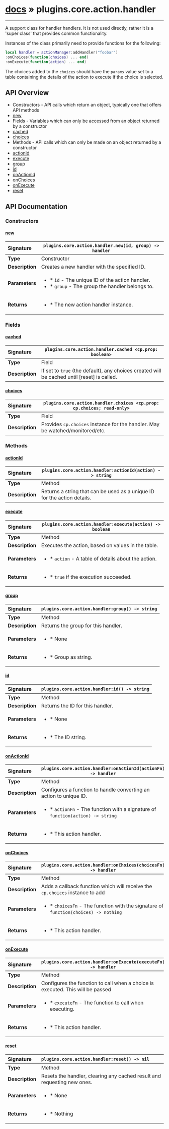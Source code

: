 # [docs](index.md) » plugins.core.action.handler
---

A support class for handler handlers. It is not used directly, rather
it is a 'super class' that provides common functionality.

Instances of the class primarily need to provide functions for the following:

```lua
local handler = actionManager:addHandler("foobar")
:onChoices(function(choices) ... end)
:onExecute(function(action) ... end)
```

The choices added to the `choices` should have the `params` value set to a table
containing the details of the action to execute if the choice is selected.

## API Overview
* Constructors - API calls which return an object, typically one that offers API methods
 * [new](#new)
* Fields - Variables which can only be accessed from an object returned by a constructor
 * [cached](#cached)
 * [choices](#choices)
* Methods - API calls which can only be made on an object returned by a constructor
 * [actionId](#actionid)
 * [execute](#execute)
 * [group](#group)
 * [id](#id)
 * [onActionId](#onactionid)
 * [onChoices](#onchoices)
 * [onExecute](#onexecute)
 * [reset](#reset)

## API Documentation

### Constructors

#### [new](#new)
| <span style="float: left;">**Signature**</span> | <span style="float: left;">`plugins.core.action.handler.new(id, group) -> handler` </span>                                                          |
| -----------------------------------------------------|---------------------------------------------------------------------------------------------------------|
| **Type**                                             | Constructor                                                                                         |
| **Description**                                      | Creates a new handler with the specified ID.                                                                                         |
| **Parameters**                                       | <ul><li>* `id`		- The unique ID of the action handler.</li><li>* `group`	- The group the handler belongs to.</li></ul> |
| **Returns**                                          | <ul><li>* The new action handler instance.</li></ul>          |

### Fields

#### [cached](#cached)
| <span style="float: left;">**Signature**</span> | <span style="float: left;">`plugins.core.action.handler.cached <cp.prop: boolean>` </span>                                                          |
| -----------------------------------------------------|---------------------------------------------------------------------------------------------------------|
| **Type**                                             | Field                                                                                         |
| **Description**                                      | If set to `true` (the default), any choices created will be cached until [reset] is called.                                                                                         |

#### [choices](#choices)
| <span style="float: left;">**Signature**</span> | <span style="float: left;">`plugins.core.action.handler.choices <cp.prop: cp.choices; read-only>` </span>                                                          |
| -----------------------------------------------------|---------------------------------------------------------------------------------------------------------|
| **Type**                                             | Field                                                                                         |
| **Description**                                      | Provides `cp.choices` instance for the handler. May be watched/monitored/etc.                                                                                         |

### Methods

#### [actionId](#actionid)
| <span style="float: left;">**Signature**</span> | <span style="float: left;">`plugins.core.action.handler:actionId(action) -> string` </span>                                                          |
| -----------------------------------------------------|---------------------------------------------------------------------------------------------------------|
| **Type**                                             | Method                                                                                         |
| **Description**                                      | Returns a string that can be used as a unique ID for the action details.                                                                                         |

#### [execute](#execute)
| <span style="float: left;">**Signature**</span> | <span style="float: left;">`plugins.core.action.handler:execute(action) -> boolean` </span>                                                          |
| -----------------------------------------------------|---------------------------------------------------------------------------------------------------------|
| **Type**                                             | Method                                                                                         |
| **Description**                                      | Executes the action, based on values in the table.                                                                                         |
| **Parameters**                                       | <ul><li>* `action`		- A table of details about the action.</li></ul> |
| **Returns**                                          | <ul><li>* `true` if the execution succeeded.</li></ul>          |

#### [group](#group)
| <span style="float: left;">**Signature**</span> | <span style="float: left;">`plugins.core.action.handler:group() -> string` </span>                                                          |
| -----------------------------------------------------|---------------------------------------------------------------------------------------------------------|
| **Type**                                             | Method                                                                                         |
| **Description**                                      | Returns the group for this handler.                                                                                         |
| **Parameters**                                       | <ul><li>* None</li></ul> |
| **Returns**                                          | <ul><li>* Group as string.</li></ul>          |

#### [id](#id)
| <span style="float: left;">**Signature**</span> | <span style="float: left;">`plugins.core.action.handler:id() -> string` </span>                                                          |
| -----------------------------------------------------|---------------------------------------------------------------------------------------------------------|
| **Type**                                             | Method                                                                                         |
| **Description**                                      | Returns the ID for this handler.                                                                                         |
| **Parameters**                                       | <ul><li>* None</li></ul> |
| **Returns**                                          | <ul><li>* The ID string.</li></ul>          |

#### [onActionId](#onactionid)
| <span style="float: left;">**Signature**</span> | <span style="float: left;">`plugins.core.action.handler:onActionId(actionFn) -> handler` </span>                                                          |
| -----------------------------------------------------|---------------------------------------------------------------------------------------------------------|
| **Type**                                             | Method                                                                                         |
| **Description**                                      | Configures a function to handle converting an action to unique ID.                                                                                         |
| **Parameters**                                       | <ul><li>* `actionFn`	- The function with a signature of `function(action) -> string`</li></ul> |
| **Returns**                                          | <ul><li>* This action handler.</li></ul>          |

#### [onChoices](#onchoices)
| <span style="float: left;">**Signature**</span> | <span style="float: left;">`plugins.core.action.handler:onChoices(choicesFn) -> handler` </span>                                                          |
| -----------------------------------------------------|---------------------------------------------------------------------------------------------------------|
| **Type**                                             | Method                                                                                         |
| **Description**                                      | Adds a callback function which will receive the `cp.choices` instance to add                                                                                         |
| **Parameters**                                       | <ul><li>* `choicesFn`		- The function with the signature of `function(choices) -> nothing`</li></ul> |
| **Returns**                                          | <ul><li>* This action handler.</li></ul>          |

#### [onExecute](#onexecute)
| <span style="float: left;">**Signature**</span> | <span style="float: left;">`plugins.core.action.handler:onExecute(executeFn) -> handler` </span>                                                          |
| -----------------------------------------------------|---------------------------------------------------------------------------------------------------------|
| **Type**                                             | Method                                                                                         |
| **Description**                                      | Configures the function to call when a choice is executed. This will be passed                                                                                         |
| **Parameters**                                       | <ul><li>* `executeFn`		- The function to call when executing.</li></ul> |
| **Returns**                                          | <ul><li>* This action handler.</li></ul>          |

#### [reset](#reset)
| <span style="float: left;">**Signature**</span> | <span style="float: left;">`plugins.core.action.handler:reset() -> nil` </span>                                                          |
| -----------------------------------------------------|---------------------------------------------------------------------------------------------------------|
| **Type**                                             | Method                                                                                         |
| **Description**                                      | Resets the handler, clearing any cached result and requesting new ones.                                                                                         |
| **Parameters**                                       | <ul><li>* None</li></ul> |
| **Returns**                                          | <ul><li>* Nothing</li></ul>          |

